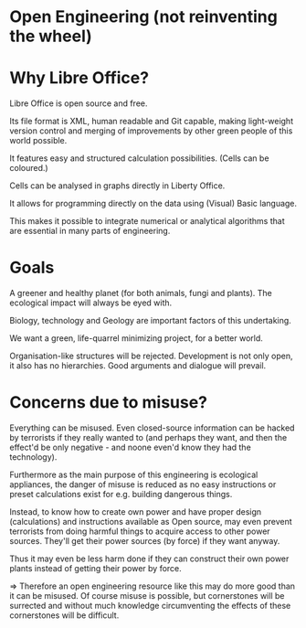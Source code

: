 
Open Engineering (not reinventing the wheel)
===

Why Libre Office?
===

Libre Office is open source and free.

Its file format is XML, human readable and Git capable, making light-weight version control and merging of improvements by other green people of this world possible.

It features easy and structured calculation possibilities. (Cells can be coloured.)

Cells can be analysed in graphs directly in Liberty Office.

It allows for programming directly on the data using (Visual) Basic language.

This makes it possible to integrate numerical or analytical algorithms that are essential in many parts of engineering.
 


Goals
===

A greener and healthy planet (for both animals, fungi and plants). The ecological impact will always be eyed with.

Biology, technology and Geology are important factors of this undertaking.

We want a green, life-quarrel minimizing project, for a better world.

Organisation-like structures will be rejected. Development is not only open, it also has no hierarchies. Good arguments and dialogue will prevail.


Concerns due to misuse?
===

Everything can be misused. Even closed-source information can be hacked by terrorists if they really wanted to (and perhaps they want, and then the effect'd be only negative - and noone even'd know they had the technology).

Furthermore as the main purpose of this engineering is ecological appliances, the danger of misuse is reduced as no easy instructions or preset calculations exist for e.g. building dangerous things.

Instead, to know how to create own power and have proper design (calculations) and instructions available as Open source, may even prevent terrorists from doing harmful things to acquire access to other power sources. They'll get their power sources (by force) if they want anyway.

Thus it may even be less harm done if they can construct their own power plants instead of getting their power by force.

=> Therefore an open engineering resource like this may do more good than it can be misused. Of course misuse is possible, but cornerstones will be surrected and without much knowledge circumventing the effects of these cornerstones will be difficult.



